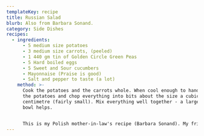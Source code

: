 ```yaml
---
templateKey: recipe
title: Russian Salad
blurb: Also from Barbara Sonand.
category: Side Dishes
recipes:
  - ingredients:
      - 5 medium size potatoes
      - 3 medium size carrots, (peeled)
      - 1 440 gm tin of Golden Circle Green Peas
      - 5 Hard boiled eggs
      - 5 Sweet and Sour cucumbers
      - Mayonnaise (Praise is good)
      - Salt and pepper to taste (a lot)
    method: >-
      Cook the potatoes and the carrots whole. When cool enough to handle, peel
      the potatoes and chop everything into bits about the size a cubic
      centimetre (fairly small). Mix everything well together - a large mixing
      bowl helps.


      This is my Polish mother-in-law's recipe (Barbara Sonand). My friend Henry Goldberg says it isn't Russian Salad because it lacks both onion and beetroot. And he hates me using tinned peas! Maybe it's really Polish Salad. It's all very confusing. Whatever it should be called, it's delicious.
---
```


